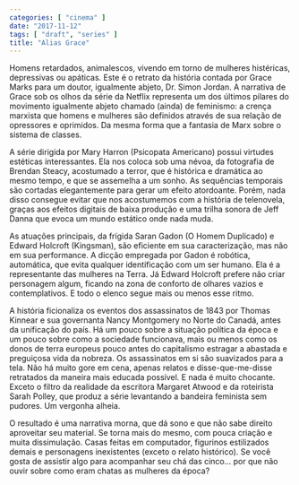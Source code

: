 ```yaml
---
categories: [ "cinema" ]
date: "2017-11-12"
tags: [ "draft", "series" ]
title: "Alias Grace"
---
```

Homens retardados, animalescos, vivendo em torno de mulheres histéricas,
depressivas ou apáticas. Este é o retrato da história contada por Grace
Marks para um doutor, igualmente abjeto, Dr. Simon Jordan. A narrativa
de Grace sob os olhos da série da Netflix representa um dos últimos
pilares do movimento igualmente abjeto chamado (ainda) de feminismo:
a crença marxista que homens e mulheres são definidos através de sua
relação de opressores e oprimidos. Da mesma forma que a fantasia de
Marx sobre o sistema de classes.

A série dirigida por Mary Harron (Psicopata Americano) possui virtudes
estéticas interessantes. Ela nos coloca sob uma névoa, da fotografia
de Brendan Steacy, acostumado a terror, que é histórica e dramática
ao mesmo tempo, e que se assemelha a um sonho. As sequências temporais
são cortadas elegantemente para gerar um efeito atordoante. Porém, nada
disso consegue evitar que nos acostumemos com a história de telenovela,
graças aos efeitos digitais de baixa produção e uma trilha sonora de
Jeff Danna que evoca um mundo estático onde nada muda.

As atuações principais, da frígida Saran Gadon (O Homem Duplicado)
e Edward Holcroft (Kingsman), são eficiente em sua caracterização,
mas não em sua performance. A dicção empregada por Gadon é robótica,
automática, que evita qualquer identificação com um ser humano. Ela
é a representante das mulheres na Terra. Já Edward Holcroft prefere
não criar personagem algum, ficando na zona de conforto de olhares
vazios e contemplativos. E todo o elenco segue mais ou menos esse ritmo.

A história ficionaliza os eventos dos assassinatos de 1843 por Thomas
Kinnear e sua governanta Nancy Montgomery no Norte do Canadá, antes
da unificação do país. Há um pouco sobre a situação política
da época e um pouco sobre como a sociedade funcionava, mais ou menos
como os donos de terra europeus pouco antes do capitalismo estragar
a abastada e preguiçosa vida da nobreza. Os assassinatos em si são
suavizados para a tela. Não há muito gore em cena, apenas relatos e
disse-que-me-disse retratados da maneira mais educada possível. E nada
é muito chocante. Exceto o filtro da realidade da escritora Margaret
Atwood e da roteirista Sarah Polley, que produz a série levantando a
bandeira feminista sem pudores. Um vergonha alheia.

O resultado é uma narrativa morna, que dá sono e que não sabe direito
aproveitar seu material. Se torna mais do mesmo, com pouca criação e
muita dissimulação. Casas feitas em computador, figurinos estilizados
demais e personagens inexistentes (exceto o relato histórico). Se você
gosta de assistir algo para acompanhar seu chá das cinco... por que
não ouvir sobre como eram chatas as mulheres da época?
